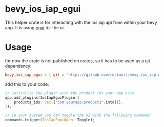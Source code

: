 # bevy_ios_iap_egui

This helper crate is for interacting with the ios iap api from within your bevy app. It is using [egui](https://github.com/emilk/egui) for the ui.

# Usage

for now the crate is not published on crates, so it has to be used as a git dependency:

```toml
bevy_ios_iap_egui = { git = "https://github.com/rustunit/bevy_ios_iap.git" }
```

add this to your code:

```rust
// initialize the plugin with the product ids your app uses.
app.add_plugins(IosIapEguiPlugin {
    products_ids: vec!["com.yourapp.product1".into()],
});

// in your system you can toggle the ui with the following command:
commands.trigger(IosIapEguiOpen::Toggle);
```